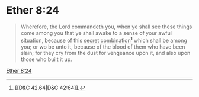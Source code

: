 # Ether 8:24

> Wherefore, the Lord commandeth you, when ye shall see these things come among you that ye shall awake to a sense of your awful situation, because of this <u>secret combination</u>[^a] which shall be among you; or wo be unto it, because of the blood of them who have been slain; for they cry from the dust for vengeance upon it, and also upon those who built it up.

[Ether 8:24](https://www.churchofjesuschrist.org/study/scriptures/bofm/ether/8?lang=eng&id=p24#p24)


[^a]: [[D&C 42.64|D&C 42:64]].  
